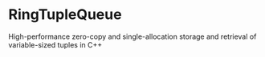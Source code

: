 # RingTupleQueue
High-performance zero-copy and single-allocation storage and retrieval of variable-sized tuples in C++
